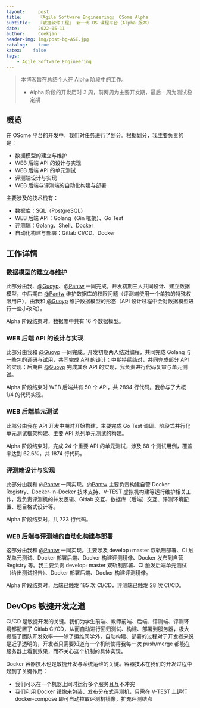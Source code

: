 ```yaml
---	
layout:     post	
title:      『Agile Software Engineering』 OSome Alpha	
subtitle:   『敏捷软件工程』 新一代 OS 课程平台（Alpha 版本）    
date:       2022-05-11	   
author:     Coekjan 
header-img: img/post-bg-ASE.jpg	
catalog:    true	
katex:    false    
tags:	
    - Agile Software Engineering  
---
```


> 本博客旨在总结个人在 Alpha 阶段中的工作。
> - Alpha 阶段的开发历时 3 周，前两周为主要开发期，最后一周为测试稳定期

## 概览

在 OSome 平台的开发中，我们对任务进行了划分。根据划分，我主要负责的是：
- 数据模型的建立与维护
- WEB 后端 API 的设计与实现
- WEB 后端 API 的单元测试
- 评测端设计与实现
- WEB 后端与评测端的自动化构建与部署

主要涉及的技术栈有：
- 数据库：SQL（PostgreSQL）
- WEB 后端 API：Golang（Gin 框架）、Go Test
- 评测端：Golang、Shell、Docker
- 自动化构建与部署：Gitlab CI/CD、Docker

## 工作详情

### 数据模型的建立与维护

此部分由我、[@Guoyp](https://github.com/gyp2847399255)、[@Pantw](https://github.com/GrapeLemonade) 一同完成。开发初期三人共同设计、建立数据模型，中后期由 [@Pantw](https://github.com/GrapeLemonade) 维护数据库的权限问题（评测端使用一个单独的特殊权限用户），由我和 [@Guoyp](https://github.com/gyp2847399255) 维护数据模型的形态（API 设计过程中会对数据模型进行一些小改动）。

Alpha 阶段结束时，数据库中共有 16 个数据模型。

### WEB 后端 API 的设计与实现

此部分由我和 [@Guoyp](https://github.com/gyp284739925) 一同完成。开发初期两人结对编程，共同完成 Golang 与一些包的调研与试用，共同完成 API 的设计；中期持续结对，共同完成部分 API 的实现；后期由 [@Guoyp](https://github.com/gyp284739925) 完成其余 API 的实现，我负责进行代码复审与单元测试。

Alpha 阶段结束时 WEB 后端共有 50 个 API，共 2894 行代码。我参与了大概 1/4 的代码实现。

### WEB 后端单元测试

此部分由我在 API 开发中期时开始构建，主要完成 Go Test 调研、阶段式并行化单元测试框架构建、主要 API 系列单元测试的构建。

Alpha 阶段结束时，完成 24 个重要 API 的单元测试，涉及 68 个测试用例，覆盖率达到 62.6%，共 1874 行代码。

### 评测端设计与实现

此部分由我和 [@Pantw](https://github.com/GrapeLemonade) 一同实现。[@Pantw](https://github.com/GrapeLemonade) 主要负责构建自营 Docker Registry、Docker-In-Docker 技术支持、V-TEST 虚拟机构建等运行维护相关工作，我负责评测机的并发逻辑、Gitlab 交互、数据库（后端）交互、评测环境配置、题目格式设计等。

Alpha 阶段结束时，共 723 行代码。

### WEB 后端与评测端的自动化构建与部署

这部分由我和 [@Pantw](https://github.com/GrapeLemonade) 一同实现。主要涉及 develop+master 双轨制部署、CI 触发单元测试、Docker 部署后端、Docker 构建评测镜像、Docker 发布到自营 Registry 等。我主要负责 develop+master 双轨制部署、CI 触发后端单元测试（给出测试报告）、Docker 部署后端、Docker 构建评测镜像。

Alpha 阶段结束时，后端已触发 185 次 CI/CD，评测端已触发 28 次 CI/CD。

## DevOps 敏捷开发之道

CI/CD 是敏捷开发的关键。我们为学生前端、教师前端、后端、评测端、评测环境都配置了 Gitlab CI/CD，从而自动进行回归测试、构建、部署到服务器，极大提高了团队开发效率——除了运维同学外，自动构建、部署的过程对于开发者来说是近乎透明的，开发者只需要知道有一个机制使得我每一次 push/merge 都能在服务器上看到效果，而不关心这个机制的具体实现。

Docker 容器技术也是敏捷开发与系统运维的关键。容器技术在我们的开发过程中起到了关键作用：
- 我们可以在一个机器上同时运行多个服务且互不冲突
- 我们利用 Docker 镜像来包装、发布分布式评测机，只需在 V-TEST 上运行 docker-compose 即可自动拉取评测机镜像，扩充评测结点
